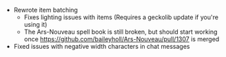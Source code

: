 * Rewrote item batching
   * Fixes lighting issues with items (Requires a geckolib update if you're using it)
   * The Ars-Nouveau spell book is still broken, but should start working once https://github.com/baileyholl/Ars-Nouveau/pull/1307 is merged
* Fixed issues with negative width characters in chat messages
